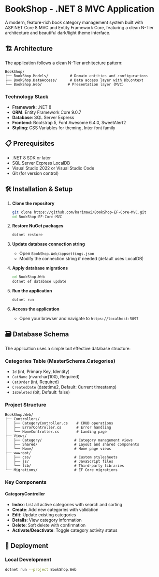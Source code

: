 # BookShop - .NET 8 MVC Application

A modern, feature-rich book category management system built with ASP.NET Core 8 MVC and Entity Framework Core, featuring a clean N-Tier architecture and beautiful dark/light theme interface.

## 🏗️ Architecture

The application follows a clean N-Tier architecture pattern:

```
BookShop/
├── BookShop.Models/          # Domain entities and configurations
├── BookShop.DataAccess/      # Data access layer with DbContext
└── BookShop.Web/            # Presentation layer (MVC)
```

### Technology Stack
- **Framework**: .NET 8
- **ORM**: Entity Framework Core 9.0.7
- **Database**: SQL Server Express
- **Frontend**: Bootstrap 5, Font Awesome 6.4.0, SweetAlert2
- **Styling**: CSS Variables for theming, Inter font family

## 📋 Prerequisites

- .NET 8 SDK or later
- SQL Server Express LocalDB
- Visual Studio 2022 or Visual Studio Code
- Git (for version control)

## 🛠️ Installation & Setup

1. **Clone the repository**
   ```bash
   git clone https://github.com/karimawi/BookShop-EF-Core-MVC.git
   cd BookShop-EF-Core-MVC
   ```

2. **Restore NuGet packages**
   ```bash
   dotnet restore
   ```

3. **Update database connection string**
   - Open `BookShop.Web/appsettings.json`
   - Modify the connection string if needed (default uses LocalDB)

4. **Apply database migrations**
   ```bash
   cd BookShop.Web
   dotnet ef database update
   ```

5. **Run the application**
   ```bash
   dotnet run
   ```

6. **Access the application**
   - Open your browser and navigate to `https://localhost:5097`

## 🗃️ Database Schema

The application uses a simple but effective database structure:

### Categories Table (MasterSchema.Categories)
- `Id` (int, Primary Key, Identity)
- `CatName` (nvarchar(100), Required)
- `CatOrder` (int, Required)
- `CreatedDate` (datetime2, Default: Current timestamp)
- `IsDeleted` (bit, Default: false)

### Project Structure
```
BookShop.Web/
├── Controllers/
│   ├── CategoryController.cs    # CRUD operations
│   ├── ErrorController.cs       # Error handling
│   └── HomeController.cs        # Landing page
├── Views/
│   ├── Category/               # Category management views
│   ├── Shared/                 # Layout and shared components
│   └── Home/                   # Home page views
├── wwwroot/
│   ├── css/                    # Custom stylesheets
│   ├── js/                     # JavaScript files
│   └── lib/                    # Third-party libraries
└── Migrations/                 # EF Core migrations
```

### Key Components

#### CategoryController
- **Index**: List all active categories with search and sorting
- **Create**: Add new categories with validation
- **Edit**: Update existing categories
- **Details**: View category information
- **Delete**: Soft delete with confirmation
- **Activate/Deactivate**: Toggle category activity status

## 🚀 Deployment

### Local Development
```bash
dotnet run --project BookShop.Web
```